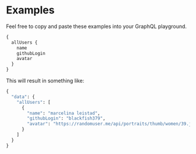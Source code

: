# Examples

Feel free to copy and paste these examples into your GraphQL playground.

```graphql
{
  allUsers {
    name
    githubLogin
    avatar
  }
}
```

This will result in something like:

```graphql
{
  "data": {
    "allUsers": [
      {
        "name": "marcelina leistad",
        "githubLogin": "blackfish379",
        "avatar": "https://randomuser.me/api/portraits/thumb/women/39.jpg"
      }
    ]
  }
}
```
